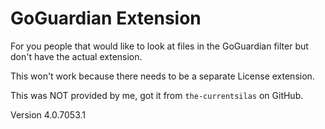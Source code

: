 # GoGuardian Extension

For you people that would like to look at files in the GoGuardian filter but don't have the actual extension.

This won't work because there needs to be a separate License extension.

This was NOT provided by me, got it from `the-currentsilas` on GitHub.

Version 4.0.7053.1

